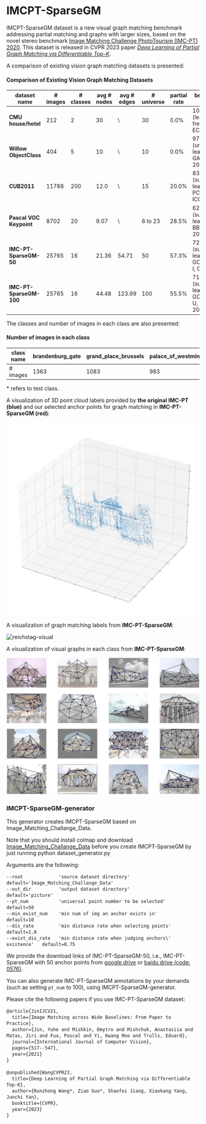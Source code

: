 # IMCPT-SparseGM

IMCPT-SparseGM dataset is a new visual graph matching benchmark addressing partial matching and graphs with larger sizes, based on the novel stereo benchmark [Image Matching Challenge PhotoTourism  (IMC-PT)  2020](https://www.cs.ubc.ca/research/image-matching-challenge/2020/). This dataset is released in CVPR 2023 paper [*Deep Learning of Partial Graph Matching via Differentiable Top-K*](https://openreview.net/forum?id=4OoXQPGd1s).

A comparison of existing vision graph matching datasets is presented:

#### Comparison of Existing Vision Graph Matching Datasets

| **dataset name**        | **# images** | **# classes** | **avg # nodes** | avg # edges | **# universe** | **partial rate** | best-known f1                                       |
| ----------------------- | ------------ | ------------- | --------------- | ----------- | -------------- | ---------------- | --------------------------------------------------- |
| **CMU house/hotel**     | 212          | 2             | 30              | \           | 30             | 0.0%             | 100% (learning-free, RRWM, ECCV 2012)               |
| **Willow ObjectClass**  | 404          | 5             | 10              | \           | 10             | 0.0%             | 97.8% (unsupervised learning, GANN, PAMI 2023)      |
| **CUB2011**             | 11788        | 200           | 12.0            | \           | 15             | 20.0%            | 83.2% (supervised learning, PCA-GM, ICCV 2019)      |
| **Pascal VOC Keypoint** | 8702         | 20            | 9.07            | \           | 6 to 23        | 28.5%            | 62.8% (supervised learning, BBGM, ECCV 2020)        |
| **IMC-PT-SparseGM-50**  | 25765        | 16            | 21.36           | 54.71       | 50             | 57.3%            | 72.9% (supervised learning, GCAN-AFAT-I, CVPR 2023) |
| **IMC-PT-SparseGM-100** | 25765        | 16            | 44.48           | 123.99      | 100            | 55.5%            | 71.5%(supervised learning, GCAN-AFAT-U, CVPR 2023)  |

The classes and number of images in each class are also presented:

#### Number of images in each class

| class name | brandenburg\_gate | grand\_place\_brussels | palace\_of\_westminster | reichstag* | taj\_mahal | westminster\_abbey | buckingham\_palace | hagia\_sophia\_interior | pantheon\_exterior | sacre\_coeur* | temple\_nara\_japan | colosseum\_exterior | notre\_dame\_front\_facade | prague\_old\_town\_square | st\_peters\_square* | trevi\_fountain |
| ---------- | ----------------- | ---------------------- | ----------------------- | ---------- | ---------- | ------------------ | ------------------ | ----------------------- | ------------------ | ------------- | ------------------- | ------------------- | -------------------------- | ------------------------- | ------------------- | --------------- |
| # images   | 1363              | 1083                   | 983                     | 75         | 1312       | 1061               | 1676               | 889                     | 1401               | 1179          | 904                 | 2063                | 3765                       | 2316                      | 2504                | 3191            |

\* refers to test class.



A visualization of 3D point cloud labels provided by **the original IMC-PT (blue)** and our selected anchor points for graph matching in **IMC-PT-SparseGM (red)**:

![reichstag-3D-selected](./dataset_imgs/reichstag-3D-selected.png)

A visualization of graph matching labels from **IMC-PT-SparseGM**:

![reichstag-visual](./dataset_imgs/reichstag-visual.png)



A visualization of visual graphs in each class from **IMC-PT-SparseGM**:

![visual_graphs](./dataset_imgs/IMCPT_visual.jpg)



### IMCPT-SparseGM-generator

This generator creates IMCPT-SparseGM based on Image_Matching_Challange_Data.

Note that you should install colmap and download [Image_Matching_Challange_Data](https://www.cs.ubc.ca/~kmyi/imw2020/data.html) before you create IMCPT-SparseGM by just running 
    python dataset_generator.py

Arguments are the following:

    --root             'source dataset directory'                             default='Image_Matching_Challange_Data'
    --out_dir          'output dataset directory'                             default='picture'
    --pt_num           'universal point number to be selected'                default=50
    --min_exist_num    'min num of img an anchor exists in'                   default=10
    --dis_rate         'min distance rate when selecting points'              default=1.0
    --exist_dis_rate   'min distance rate when judging anchors\' existence'   default=0.75

We provide the download links of IMC-PT-SparseGM-50, i.e., IMC-PT-SparseGM with 50 anchor points from [google drive](https://drive.google.com/file/d/1Po9pRMWXTqKK2ABPpVmkcsOq-6K_2v-B/view?usp=sharing) or [baidu drive (code: 0576)](https://pan.baidu.com/s/1hlJdIFp4rkiz1Y-gztyHIw).

You can also generate IMC-PT-SparseGM annotations by your demands (such as setting ``pt_num`` to 100), using IMCPT-SparseGM-generator.



Please cite the following papers if you use IMC-PT-SparseGM dataset:

```
@article{JinIJCV21,
  title={Image Matching across Wide Baselines: From Paper to Practice},
  author={Jin, Yuhe and Mishkin, Dmytro and Mishchuk, Anastasiia and Matas, Jiri and Fua, Pascal and Yi, Kwang Moo and Trulls, Eduard},
  journal={International Journal of Computer Vision},
  pages={517--547},
  year={2021}
}

@unpublished{WangCVPR23,
  title={Deep Learning of Partial Graph Matching via Differentiable Top-K},
  author={Runzhong Wang*, Ziao Guo*, Shaofei Jiang, Xiaokang Yang, Junchi Yan},
  booktitle={CVPR},
  year={2023}
}
```
